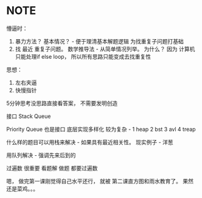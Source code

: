 # NOTE

懵逼时：
1.	暴力方法？ 基本情况？ - 便于理清基本解题逻辑 为找重复子问题打基础
2.	找 最近 重复子问题。 数学推导法 - 从简单情况列举。 为什么？ 因为 计算机只能处理if else loop， 所以所有思路只能变成去找重复性


思想：
1.	左右夹逼
2.	快慢指针


5分钟思考没思路直接看答案， 不需要发明创造


接口
Stack
Queue

Priority Queue  也是接口
底层实现多样化 较为复杂  - 1 heap   2 bst   3 avl   4 treap


什么样的题目可以用栈来解决 - 如果具有最近相关性。 现实例子 - 洋葱

用队列解决 - 强调先来后到的


过遍数 很重要
看题解 做题 都要过遍数



嗯， 做完第一课刚觉得自己水平还行， 就被 第二课直方图和雨水教育了。 果然还是菜鸡。。。